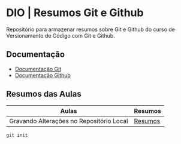 # DIO | Resumos Git e Github

Repositório para armazenar resumos sobre Git e Github do curso de Versionamento de Código com Git e Github.

## Documentação
- [Documentação Git](https://git-scm.com/)
- [Documentação Github](https://github.com/)

## Resumos das Aulas
| Aulas | Resumos |
|-------|---------|
|Gravando Alterações no Repositório Local | [Resumos]()|

```
git init
```